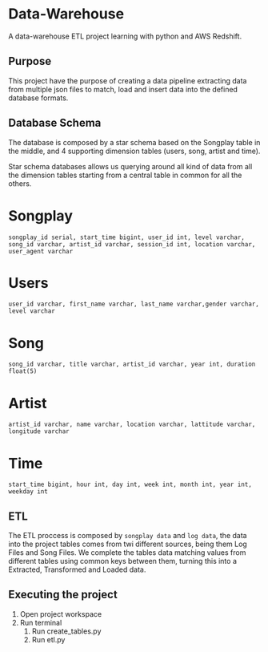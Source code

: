 # Data-Warehouse

A data-warehouse ETL project learning with python and AWS Redshift.

## Purpose

This project have the purpose of creating a data pipeline extracting data from multiple 
json files to match, load and insert data into the defined database formats.

## Database Schema

The database is composed by a star schema based on the Songplay table in the middle, and 4 supporting dimension tables (users, song, artist and time).

Star schema databases allows us querying around all kind of data from all the dimension tables starting from a central table in common for all the others.

# Songplay 
`songplay_id serial, start_time bigint, user_id int, level varchar, song_id varchar, artist_id varchar, session_id int, location varchar, user_agent varchar`

# Users 
`user_id varchar, first_name varchar, last_name varchar,gender varchar, level varchar`

# Song 
`song_id varchar, title varchar, artist_id varchar, year int, duration float(5)`

# Artist 
`artist_id varchar, name varchar, location varchar, lattitude varchar, longitude varchar`

# Time 
`start_time bigint, hour int, day int, week int, month int, year int, weekday int`

## ETL

The ETL proccess is composed by `songplay data` and `log data`, the data into the project tables comes from twi different sources, being them Log Files and Song Files. We complete the tables data matching values from different tables using common keys between them, turning this into a Extracted, Transformed and Loaded data.

## Executing the project
1. Open project workspace
2. Run terminal
    1. Run create_tables.py
    1. Run etl.py